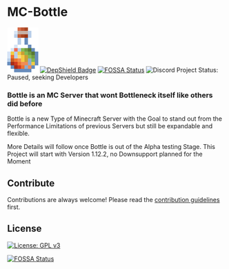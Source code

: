 # MC-Bottle 
![logo](https://github.com/DJPlaya/MC-Bottle/blob/master/%23Media/Logo_Small.png "Logo")
[![DepShield Badge](https://depshield.sonatype.org/badges/DJPlaya/MC-Bottle/depshield.svg)](https://depshield.github.io)
[![FOSSA Status](https://app.fossa.com/api/projects/git%2Bgithub.com%2FDJPlaya%2FMC-Bottle.svg?type=shield)](https://app.fossa.com/projects/git%2Bgithub.com%2FDJPlaya%2FMC-Bottle?ref=badge_shield)
![Discord](https://img.shields.io/discord/736211123908378704)
Project Status: Paused, seeking Developers

### Bottle is an MC Server that wont Bottleneck itself like others did before
Bottle is a new Type of Minecraft Server with the Goal to stand out from the Performance Limitations of previous Servers but still be expandable and flexible.

More Details will follow once Bottle is out of the Alpha testing Stage.
This Project will start with Version 1.12.2, no Downsupport planned for the Moment

## Contribute

Contributions are always welcome!
Please read the [contribution guidelines](contributing.md) first.

## License

[![License: GPL v3](https://img.shields.io/badge/License-GPLv3-blue.svg)](https://www.gnu.org/licenses/gpl-3.0)

[![FOSSA Status](https://app.fossa.com/api/projects/git%2Bgithub.com%2FDJPlaya%2FMC-Bottle.svg?type=large)](https://app.fossa.com/projects/git%2Bgithub.com%2FDJPlaya%2FMC-Bottle?ref=badge_large)
